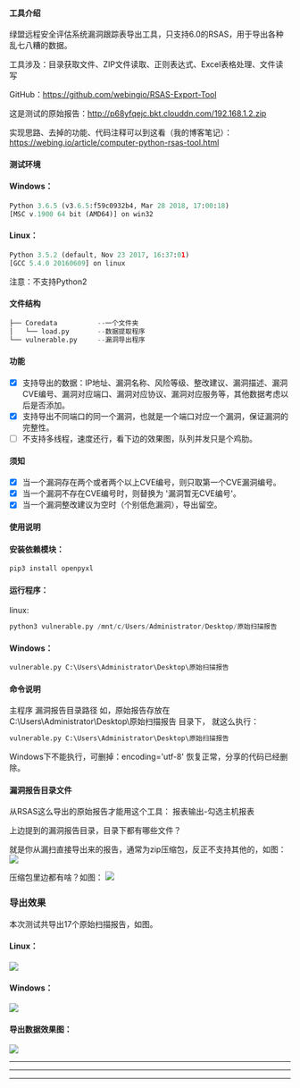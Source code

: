 #### 工具介绍
绿盟远程安全评估系统漏洞跟踪表导出工具，只支持6.0的RSAS，用于导出各种乱七八糟的数据。

工具涉及：目录获取文件、ZIP文件读取、正则表达式、Excel表格处理、文件读写

GitHub：https://github.com/webingio/RSAS-Export-Tool

这是测试的原始报告：http://p68yfqejc.bkt.clouddn.com/192.168.1.2.zip

实现思路、去掉的功能、代码注释可以到这看（我的博客笔记）：https://webing.io/article/computer-python-rsas-tool.html

#### 测试环境
#### Windows：
```python
Python 3.6.5 (v3.6.5:f59c0932b4, Mar 28 2018, 17:00:18)
[MSC v.1900 64 bit (AMD64)] on win32
```
#### Linux：
```python
Python 3.5.2 (default, Nov 23 2017, 16:37:01)
[GCC 5.4.0 20160609] on linux
```
注意：不支持Python2

#### 文件结构
```python
├── Coredata          --一个文件夹
│   └── load.py       --数据提取程序
└── vulnerable.py     --漏洞导出程序
```

#### 功能
- [x] 支持导出的数据：IP地址、漏洞名称、风险等级、整改建议、漏洞描述、漏洞CVE编号、漏洞对应端口、漏洞对应协议、漏洞对应服务等，其他数据考虑以后是否添加。
- [x] 支持导出不同端口的同一个漏洞，也就是一个端口对应一个漏洞，保证漏洞的完整性。
- [ ] 不支持多线程，速度还行，看下边的效果图，队列并发只是个鸡肋。

#### 须知
- [x] 当一个漏洞存在两个或者两个以上CVE编号，则只取第一个CVE漏洞编号。
- [x] 当一个漏洞不存在CVE编号时，则替换为 '漏洞暂无CVE编号'。
- [x] 当一个漏洞整改建议为空时（个别低危漏洞），导出留空。

#### 使用说明
#### 安装依赖模块：
```python
pip3 install openpyxl
```
#### 运行程序：
linux:
```python
python3 vulnerable.py /mnt/c/Users/Administrator/Desktop/原始扫描报告
```
#### Windows：
```python
vulnerable.py C:\Users\Administrator\Desktop\原始扫描报告
```
#### 命令说明
主程序 漏洞报告目录路径
如，原始报告存放在 C:\Users\Administrator\Desktop\原始扫描报告 目录下，
就这么执行：
```python
vulnerable.py C:\Users\Administrator\Desktop\原始扫描报告
```
Windows下不能执行，可删掉：encoding='utf-8' 恢复正常，分享的代码已经删除。

#### 漏洞报告目录文件


从RSAS这么导出的原始报告才能用这个工具：
报表输出-勾选主机报表

上边提到的漏洞报告目录，目录下都有哪些文件？

就是你从漏扫直接导出来的报告，通常为zip压缩包，反正不支持其他的，如图：
![](http://p4nyd2zat.bkt.clouddn.com/rsas_zip.png)

压缩包里边都有啥？如图：
![](http://p4nyd2zat.bkt.clouddn.com/rsas_zip_content.png)


### 导出效果
本次测试共导出17个原始扫描报告，如图。
#### Linux：
![](http://p4nyd2zat.bkt.clouddn.com/rsas_linux_test.png)

#### Windows：
![](http://p4nyd2zat.bkt.clouddn.com/rsas_windows_test.png)

#### 导出数据效果图：
![](http://p4nyd2zat.bkt.clouddn.com/rsas_gif.gif)


---
---
---
